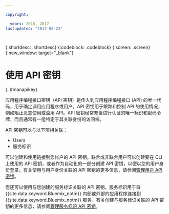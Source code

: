 ```yaml
---

copyright:

  years: 2015, 2017
lastupdated: "2017-08-23"

---
```


{:shortdesc: .shortdesc}
{:codeblock: .codeblock}
{:screen: .screen}
{:new_window: target="_blank"}

# 使用 API 密钥
{: #manapikey}

应用程序编程接口密钥（API 密钥）是传入到应用程序编程接口 (API) 的唯一代码，用于确定调用应用程序或用户。API 密钥用于跟踪和控制 API 的使用情况，例如阻止恶意使用或滥用 API。API 密钥经常充当进行认证的唯一标识和密码令牌，而且通常有一组特定于其关联身份的访问权。

API 密钥可以与以下项相关联：

* Users
* 服务标识

可以创建和使用链接到您帐户的 API 密钥。联合或非联合用户可以创建要在 CLI 上使用的 API 密钥，或者作为自动化的一部分创建 API 密钥，以便以您的用户身份登录。有关使用与用户身份关联的 API 密钥的更多信息，请参阅[管理用户 API 密钥](userid_keys.html)。

您还可以使用与您创建的服务标识关联的 API 密钥。服务标识用于将 {{site.data.keyword.Bluemix_notm}} 内部或外部的应用程序连接到 {{site.data.keyword.Bluemix_notm}} 服务。有关创建与服务标识关联的 API 密钥的更多信息，请参阅[管理服务标识 API 密钥](serviceid_keys.html)。


